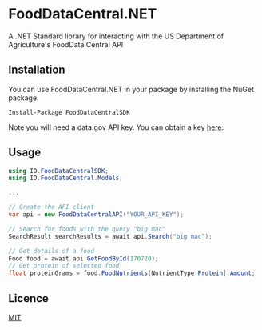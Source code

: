 # FoodDataCentral.NET
A .NET Standard library for interacting with the US Department of Agriculture's FoodData Central API


## Installation
You can use FoodDataCentral.NET in your package by installing the NuGet package.

```
Install-Package FoodDataCentralSDK
```

Note you will need a data.gov API key. You can obtain a key [here](https://api.data.gov/signup/).


## Usage

```c#
using IO.FoodDataCentralSDK;
using IO.FoodDataCentral.Models;

...

// Create the API client
var api = new FoodDataCentralAPI("YOUR_API_KEY");

// Search for foods with the query "big mac"
SearchResult searchResults = await api.Search("big mac");

// Get details of a food
Food food = await api.GetFoodById(170720);
// Get protein of selected food
float proteinGrams = food.FoodNutrients[NutrientType.Protein].Amount;
```


## Licence
[MIT](LICENSE)